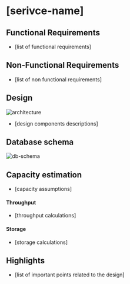 # [serivce-name]

## Functional Requirements
- [list of functional requirements]

## Non-Functional Requirements
- [list of non functional requirements]

## Design
![architecture](./diagrams/architecture.png)
- [design components descriptions]

## Database schema
![db-schema](./diagrams/db-schema.png)

## Capacity estimation
- [capacity assumptions]

#### Throughput
- [throughput calculations]

#### Storage
- [storage calculations]

## Highlights
- [list of important points related to the design]